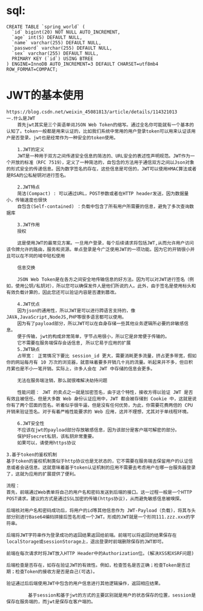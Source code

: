 # sql:
    CREATE TABLE `spring_world` (
      `id` bigint(20) NOT NULL AUTO_INCREMENT,
      `age` int(5) DEFAULT NULL,
      `name` varchar(255) DEFAULT NULL,
      `password` varchar(255) DEFAULT NULL,
      `sex` varchar(255) DEFAULT NULL,
      PRIMARY KEY (`id`) USING BTREE
    ) ENGINE=InnoDB AUTO_INCREMENT=3 DEFAULT CHARSET=utf8mb4 ROW_FORMAT=COMPACT;
    
    
# JWT的基本使用
    https://blog.csdn.net/weixin_45081813/article/details/114321013
    一.什么是JWT
        首先jwt其实是三个英语单词JSON Web Token的缩写。通过全名你可能就有一个基本的认知了。token一般都是用来认证的，比如我们系统中常用的用户登录token可以用来认证该用户是否登录。jwt也是经常作为一种安全的token使用。
    
        1.JWT的定义
        JWT是一种用于双方之间传递安全信息的简洁的、URL安全的表述性声明规范。JWT作为一个开放的标准（RFC 7519），定义了一种简洁的，自包含的方法用于通信双方之间以Json对象的形式安全的传递信息。因为数字签名的存在，这些信息是可信的，JWT可以使用HMAC算法或者是RSA的公私秘钥对进行签名。
        
        2.JWT特点
        简洁(Compact) : 可以通过URL，POST参数或者在HTTP header发送，因为数据量小，传输速度也很快
        自包含(Self-contained) ：负载中包含了所有用户所需要的信息，避免了多次查询数据库
        
        3.JWT作用
        授权
        
        这是使用JWT的最常见方案。一旦用户登录，每个后续请求将包括JWT,从而允许用户访问该令牌允许的路由，服务和资源。单点登录是今广泛使用JWT的一项功能。因为它的开销很小并且可以在不同的域中轻松使用
        
        信息交换
        
        JSON Web Token是在各方之间安全地传输信息的好方法。因为可以对JWT进行签名（例如，使用公钥/私钥对），所以您可以确保发件人是他们所说的人。此外，由于签名是使用标头和有效负载计算的，因此您还可以验证内容是否遭到篡改。
        
        4.JWT优点
        因为json的通用性，所以JWT是可以进行跨语言支持的，像JAVA,JavaScript,NodeJS,PHP等很多语言都可以使用。
        因为有了payload部分，所以JWT可以在自身存储一些其他业务逻辑所必要的非敏感信息。
        便于传输，jwt的构成非常简单，字节占用很小，所以它是非常便于传输的。
        它不需要在服务端保存会话信息, 所以它易于应用的扩展
        5.JWT缺点
        占带宽： 正常情况下要比 session_id 更大，需要消耗更多流量，挤占更多带宽，假如你的网站每月有 10 万次的浏览器，就意味着要多开销几十兆的流量。听起来并不多，但日积月累也是不小一笔开销。实际上，许多人会在 JWT 中存储的信息会更多。
        
        无法在服务端注销，那么就很难解决劫持问题
        
        性能问题： JWT 的卖点之一就是加密签名，由于这个特性，接收方得以验证 JWT 是否有效且被信任。但是大多数 Web 身份认证应用中，JWT 都会被存储到 Cookie 中，这就是说你有了两个层面的签名。听着似乎很牛逼，但是没有任何优势，为此，你需要花费两倍的 CPU 开销来验证签名。对于有着严格性能要求的 Web 应用，这并不理想，尤其对于单线程环境。
        
        6.JWT安全性
        不应该在jwt的payload部分存放敏感信息，因为该部分是客户端可解密的部分。
        保护好secret私钥，该私钥非常重要。
        如果可以，请使用https协议
        
    3.基于token的鉴权机制
    基于token的鉴权机制类似于http协议也是无状态的，它不需要在服务端去保留用户的认证信息或者会话信息。这就意味着基于token认证机制的应用不需要去考虑用户在哪一台服务器登录了，这就为应用的扩展提供了便利。
 
    流程：    
    首先，前端通过Web表单将自己的用户名和密码发送到后端的接口。这一过程一般是一个HTTP POST请求。建议的方式是通过SSL加密的传输(https协议)，从而避免敏感信息被嗅探。
    
    后端核对用户名和密码成功后，将用户的id等其他信息作为 JWT-Payload（负载)，将其与头部分别进行Base64编码拼接后签名形成一个JWT。形成的JWT就是一个形同111.zzz.xxx的字符串。
    
    后端将JWT字符串作为登录成功的返回结果返回给前端。前端可以将返回的结果保存在localStorage或sessionStorage上，退出登录时前端删除保存的JWT即可。
    
    前端在每次请求时将JWT放入HTTP Header中的Authorization位。(解决XSS和XSRF问题)
    
    后端检查是否存在，如存在验证JWT的有效性。例如，检查签名是否正确；检查Token是否过期；检查Token的接收方是否是自己(可选)。
    
    验证通过后后端使用JWT中包含的用户信息进行其他逻辑操作，返回相应结果。

            基于session和基于jwt的方式的主要区别就是用户的状态保存的位置，session是保存在服务端的，而jwt是保存在客户端的。
